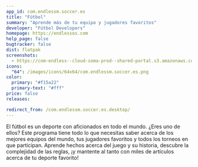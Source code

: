 ```yaml
---
app_id: com.endlessm.soccer.es
title: "Fútbol"
summary: "Aprende más de tu equipo y jugadores favoritos"
developer: "Fútbol Developers"
homepage: https://endlessos.com
help_page: false
bugtracker: false
dist: flatpak
screenshots:
  - https://com-endless--cloud-soma-prod--shared-portal.s3.amazonaws.com/apps.292.screenshots.b5f29d6f-0e8d-4547-ac8a-8c810de05819_201810232112285959.png
icons:
  "64": /images/icons/64x64/com.endlessm.soccer.es.png
color:
  primary: "#f15a22"
  primary-text: "#fff"
price: false
releases:

redirect_from: /com.endlessm.soccer.es.desktop/
---
```


<p>El fútbol es un deporte con aficionados en todo el mundo. ¿Eres uno de ellos? Este programa tiene todo lo que necesitas saber acerca de los mejores equipos del mundo, tus jugadores favoritos y todos los torneos en que participan. Aprende hechos acerca del juego y su historia, descubre la complejidad de las reglas, ¡y mantente al tanto con miles de artículos acerca de tu deporte favorito!</p>